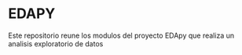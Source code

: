 # EDAPY
Este repositorio reune los modulos del proyecto EDApy que realiza un analisis exploratorio de datos
